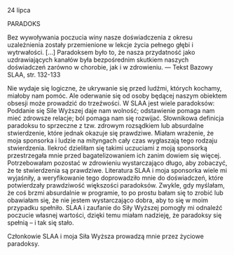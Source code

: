 24 lipca

PARADOKS

 Bez wywoływania poczucia winy nasze doświadczenia z okresu uzależnienia zostały przemienione w lekcje życia pełnego głębi i wytrwałości. [...] Paradoksem było to, że nasza przydatność jako uzdrawiających kanałów była bezpośrednim skutkiem naszych doświadczeń zarówno w chorobie, jak i w zdrowieniu. — Tekst Bazowy SLAA, str. 132-133

 Nie wydaje się logiczne, że ukrywanie się przed ludźmi, których kochamy, miałoby nam pomóc. Ale oderwanie się od osoby będącej naszym obiektem obsesji może prowadzić do trzeźwości. W SLAA jest wiele paradoksów: Poddanie się Sile Wyższej daje nam wolność; odstawienie pomaga nam mieć zdrowsze relacje; ból pomaga nam się rozwijać. Słownikowa definicja paradoksu to sprzeczne z tzw. zdrowym rozsądkiem lub absurdalne stwierdzenie, które jednak okazuje się prawdziwe. Miałam wrażenie, że moja sponsorka i ludzie na mityngach cały czas wygłaszają tego rodzaju stwierdzenia. Ilekroć dzieliłam się takimi uczuciami z moją sponsorką przestrzegała mnie przed bagatelizowaniem ich zanim dowiem się więcej. Potrzebowałam pozostać w zdrowieniu wystarczająco długo, aby zobaczyć, że te stwierdzenia są prawdziwe. Literatura SLAA i moja sponsorka wiele mi wyjaśniły, a weryfikowanie tego doprowadziło mnie do doświadczeń, które potwierdzały prawdziwość większości paradoksów. Zwykle, gdy myślałam, że coś brzmi absurdalnie w programie, to po prostu bałam się to zrobić lub obawiałam się, że nie jestem wystarczająco dobra, aby to się w moim przypadku spełniło. SLAA i zaufanie do Siły Wyższej pomogły mi odnaleźć poczucie własnej wartości, dzięki temu miałam nadzieję, że paradoksy się spełnią – i tak się stało.

 Członkowie SLAA i moja Siła Wyższa prowadzą mnie przez życiowe paradoksy.
